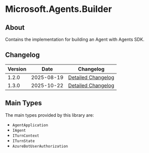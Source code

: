 # Microsoft.Agents.Builder

## About

Contains the implementation for building an Agent with Agents SDK.

## Changelog
| Version | Date | Changelog |
|------|----|------------|
| 1.2.0 | 2025-08-19 | [Detailed Changelog](https://github.com/microsoft/Agents-for-net/releases/tag/v1.2.0) |
| 1.3.0 | 2025-10-22 | [Detailed Changelog](https://github.com/microsoft/Agents-for-net/blob/main/changelog.md) |

## Main Types

The main types provided by this library are:

- `AgentApplication`
- `IAgent`
- `ITurnContext`
- `ITurnState`
- `AzureBotUserAuthorization`
